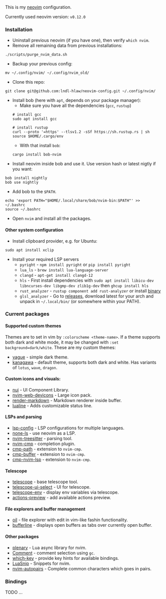 This is my [neovim](https://neovim.io/) configuration.

Currently used neovim version: `v0.12.0`

### Installation
- Uninstall previous neovim (if you have one), then verify `which nvim`.
- Remove all remaining data from previous installations:
```
./scripts/purge_nvim_data.sh
```
- Backup your previous config:
```
mv ~/.config/nvim/ ~/.config/nvim_old/
```
- Clone this repo:
```
git clone git@github.com:lndl-hlaw/neovim-config.git ~/.config/nvim/
```
- Install bob (here with `apt`, depends on your package manager):
    - Make sure you have all the dependencies (`gcc`, `rustup`)
    ```
    # install gcc
    sudo apt install gcc 

    # install rustup
    curl --proto '=https' --tlsv1.2 -sSf https://sh.rustup.rs | sh 
    source $HOME/.cargo/env
    ```
    - With that install `bob`:
    ```
    cargo install bob-nvim
    ```
- Install neovim inside bob and use it. Use version hash or latest nigtly if you want:
```
bob install nightly
bob use nightly
```
- Add bob to the `$PATH`.
```
echo 'export PATH="$HOME/.local/share/bob/nvim-bin:$PATH"' >> ~/.bashrc
source ~/.bashrc
```
- Open `nvim` and install all the packages.

#### Other system configuration
- Install clipboard provider, e.g. for Ubuntu:
```
sudo apt install xclip
```
- Install your required LSP servers
    - `pyright` - `npm install pyright` or `pip install pyright`
    - `lua_ls` - `brew install lua-language-server`
    - `clangd` - `apt-get install clangd-12`
    - `hls` - First install dependencies with `sudo apt install libicu-dev libncurses-dev libgmp-dev zlib1g-dev` then `ghcup install hls`
    - `rust_analyzer` - `rustup component add rust-analyzer` or install [binary](https://rust-analyzer.github.io/book/rust_analyzer_binary.html#rust-analyzer-binary)
    - `glsl_analyzer` - Go to [releases](https://github.com/nolanderc/glsl_analyzer/releases), download latest for your arch and unpack in `~/.local/bin/` (or somewhere within your PATH).

### Current packages

#### Supported custom themes
Themes are to set in vim by `:colorscheme <theme-name>`. If a theme supports both dark and white mode, it may be changed with `:set background=dark/white`.
These are my custom themes:

- [vague](https://github.com/vague2k/vague.nvim) - simple dark theme.
- [kanagawa](https://github.com/rebelot/kanagawa.nvim) -  default theme, supports both dark and white. Has variants of `lotus`, `wave`, `dragon`. 

#### Custom icons and visuals:

- [nui](https://github.com/MunifTanjim/nui.nvim) - UI Component Library.
- [nvim-web-devicons](https://github.com/nvim-tree/nvim-web-devicons) - Large icon pack.
- [render-markdown](https://github.com/MeanderingProgrammer/render-markdown.nvim) - Markdown renderer inside buffer.
- [lualine](https://github.com/nvim-lualine/lualine.nvim) - Adds customizable status line.

#### LSPs and parsing

- [lsp-config](https://github.com/neovim/nvim-lspconfig) - LSP configurations for multiple languages.
- [none-ls](https://github.com/nvimtools/none-ls.nvim) - use neovim as a LSP.
- [nvim-treesitter](https://github.com/nvim-treesitter/nvim-treesitter) - parsing tool.
- [nvim-cmp](https://github.com/hrsh7th/nvim-cmp) - completion plugin.
- [cmp-path](https://github.com/hrsh7th/cmp-path) - extension to `nvim-cmp`.
- [cmp-buffer](https://github.com/hrsh7th/cmp-buffer) - extension to `nvim-cmp`.
- [cmp-nvim-lsp](https://github.com/hrsh7th/cmp-nvim-lsp) - extension to `nvim-cmp`.

#### Telescope

- [telescope](https://github.com/nvim-telescope/telescope.nvim) - base telescope tool.
- [telescope-ui-select](https://github.com/nvim-telescope/telescope-ui-select.nvim) - UI for telescope.
- [telescope-env](https://github.com/LinArcX/telescope-env.nvim) - display env variables via telescope.
- [actions-preview](https://github.com/aznhe21/actions-preview.nvim) - add available actions preview. 

#### File explorers and buffer management

- [oil](https://github.com/stevearc/oil.nvim) - file explorer with edit in vim-like fashin functionality.
- [bufferline](https://github.com/akinsho/bufferline.nvim) - displays open buffers as tabs over currently open buffer.

#### Other packages

- [plenary](https://github.com/nvim-lua/plenary.nvim) - Lua async library for nvim.
- [Comment](https://github.com/numToStr/Comment.nvim) - comment selection using `gc`.
- [which-key](https://github.com/folke/which-key.nvim) - provide key hints for available bindings.
- [LuaSnip](https://github.com/L3MON4D3/LuaSnip) - Snippets for nvim.
- [nvim-autopairs](https://github.com/windwp/nvim-autopairs) - Complete common characters which goes in pairs.

### Bindings
TODO ...

